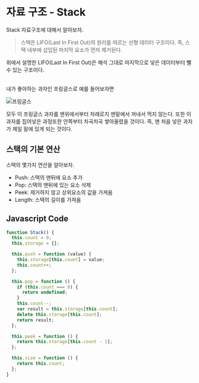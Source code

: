 # 자료 구조 - Stack

Stack 자료구조에 대해서 알아보자.

> 스택은 LIFO(Last In First Out)의 원리를 따르는 선형 데이터 구조이다. 즉, 스택 내부에 삽입된 마지막 요소가 먼저 제거된다.

위에서 설명한 LIFO(Last In First Out)은 해석 그대로 마지막으로 넣은 데이터부터 뺄 수 있는 구조이다.

<br/>
내가 좋아하는 과자인 프링글스로 예를 들어보자면

![프링글스](https://velog.velcdn.com/images/rightsn1110/post/8bc0f2f9-0b7d-4ff5-9775-b036b08b7dde/image.png)

모두 이 프링글스 과자를 맨위에서부터 차례로지 맨밑에서 꺼내서 먹지 않는다. 또한 이 과자를 집어넣은 과정또한 안쪽부터 차곡차곡 쌓아올렸을 것이다. 즉, 맨 처음 넣은 과자가 제일 밑에 있게 되는 것이다.

## 스택의 기본 연산

스택의 몇가지 연산을 알아보자.

- Push: 스택의 맨뒤에 요소 추가
- Pop: 스택의 맨뒤에 있는 요소 삭제
- Peek: 제거하지 않고 상위요소의 값을 가져옴
- Length: 스택의 길이를 가져옴

## Javascript Code

```js
function Stack() {
  this.count = 0;
  this.storage = {};

  this.push = function (value) {
    this.storage[this.count] = value;
    this.count++;
  };

  this.pop = function () {
    if (this.count === 0) {
      return undefined;
    }
    this.count--;
    var result = this.storage[this.count];
    delete this.storage[this.count];
    return result;
  };

  this.peek = function () {
    return this.storage[this.count - 1];
  };

  this.size = function () {
    return this.count;
  };
}
```
